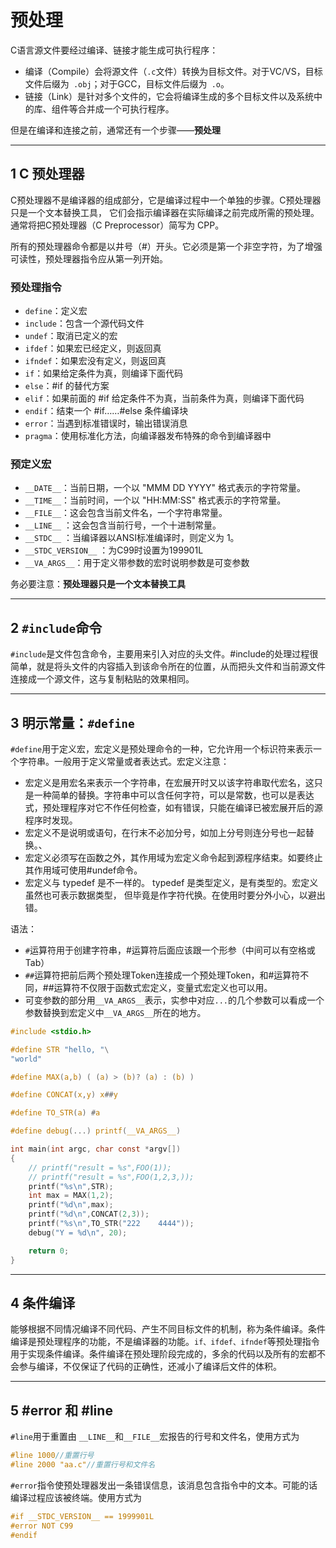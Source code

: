 # 预处理

C语言源文件要经过编译、链接才能生成可执行程序：

- 编译（Compile）会将源文件（`.c`文件）转换为目标文件。对于VC/VS，目标文件后缀为` .obj`；对于GCC，目标文件后缀为` .o`。
- 链接（Link）是针对多个文件的，它会将编译生成的多个目标文件以及系统中的库、组件等合并成一个可执行程序。

但是在编译和连接之前，通常还有一个步骤——**预处理**

---
## 1 C 预处理器

C预处理器不是编译器的组成部分，它是编译过程中一个单独的步骤。C预处理器只是一个文本替换工具，
它们会指示编译器在实际编译之前完成所需的预处理。通常将把C预处理器（C Preprocessor）简写为 CPP。

所有的预处理器命令都是以井号（#）开头。它必须是第一个非空字符，为了增强可读性，预处理器指令应从第一列开始。

### 预处理指令

- `define`：定义宏
- `include`：包含一个源代码文件
- `undef`：取消已定义的宏
- `ifdef`：如果宏已经定义，则返回真
- `ifndef`：如果宏没有定义，则返回真
- `if`：如果给定条件为真，则编译下面代码
- `else`：#if 的替代方案
- `elif`：如果前面的 #if 给定条件不为真，当前条件为真，则编译下面代码
- `endif`：结束一个 #if……#else 条件编译块
- `error`：当遇到标准错误时，输出错误消息
- `pragma`：使用标准化方法，向编译器发布特殊的命令到编译器中

### 预定义宏

- `__DATE__`：当前日期，一个以 "MMM DD YYYY" 格式表示的字符常量。
- `__TIME__`：当前时间，一个以 "HH:MM:SS" 格式表示的字符常量。
- `__FILE__`：这会包含当前文件名，一个字符串常量。
- `__LINE__`    ：这会包含当前行号，一个十进制常量。
- `__STDC__`    ：当编译器以ANSI标准编译时，则定义为 1。
- `__STDC_VERSION__`    ：为C99时设置为199901L
- `__VA_ARGS__`：用于定义带参数的宏时说明参数是可变参数

务必要注意：**预处理器只是一个文本替换工具**

---
## 2 `#include`命令

`#include`是文件包含命令，主要用来引入对应的头文件。#include的处理过程很简单，就是将头文件的内容插入到该命令所在的位置，从而把头文件和当前源文件连接成一个源文件，这与复制粘贴的效果相同。

---
## 3 明示常量：`#define`

`#define`用于定义宏，宏定义是预处理命令的一种，它允许用一个标识符来表示一个字符串。一般用于定义常量或者表达式。宏定义注意：

- 宏定义是用宏名来表示一个字符串，在宏展开时又以该字符串取代宏名，这只是一种简单的替换。字符串中可以含任何字符，可以是常数，也可以是表达式，预处理程序对它不作任何检查，如有错误，只能在编译已被宏展开后的源程序时发现。
- 宏定义不是说明或语句，在行末不必加分号，如加上分号则连分号也一起替换。、
- 宏定义必须写在函数之外，其作用域为宏定义命令起到源程序结束。如要终止其作用域可使用#undef命令。
- 宏定义与 typedef 是不一样的。 typedef 是类型定义，是有类型的。宏定义虽然也可表示数据类型， 但毕竟是作字符代换。在使用时要分外小心，以避出错。

语法：

- `#`运算符用于创建字符串，#运算符后面应该跟一个形参（中间可以有空格或Tab）
- `##`运算符把前后两个预处理Token连接成一个预处理Token，和#运算符不同，##运算符不仅限于函数式宏定义，变量式宏定义也可以用。
- 可变参数的部分用`__VA_ARGS__`表示，实参中对应`...`的几个参数可以看成一个参数替换到宏定义中`__VA_ARGS__`所在的地方。

```c
#include <stdio.h>

#define STR "hello, "\
"world"

#define MAX(a,b) ( (a) > (b)? (a) : (b) )

#define CONCAT(x,y) x##y

#define TO_STR(a) #a

#define debug(...) printf(__VA_ARGS__)

int main(int argc, char const *argv[])
{
    // printf("result = %s",FOO(1));
    // printf("result = %s",FOO(1,2,3,));
    printf("%s\n",STR);
    int max = MAX(1,2);
    printf("%d\n",max);
    printf("%d\n",CONCAT(2,3)); 
    printf("%s\n",TO_STR("222    4444")); 
    debug("Y = %d\n", 20);

    return 0;
}
```

---
## 4 条件编译

能够根据不同情况编译不同代码、产生不同目标文件的机制，称为条件编译。条件编译是预处理程序的功能，不是编译器的功能。`if、ifdef、ifndef`等预处理指令用于实现条件编译。条件编译在预处理阶段完成的，多余的代码以及所有的宏都不会参与编译，不仅保证了代码的正确性，还减小了编译后文件的体积。

---
## 5 #error 和 #line

`#line`用于重置由 `__LINE__`和`__FILE__`宏报告的行号和文件名，使用方式为

```c
#line 1000//重置行号
#line 2000 "aa.c"//重置行号和文件名
```

`#error`指令使预处理器发出一条错误信息，该消息包含指令中的文本。可能的话编译过程应该被终端。使用方式为

```c
#if __STDC_VERSION__ == 1999901L
#error NOT C99
#endif
```